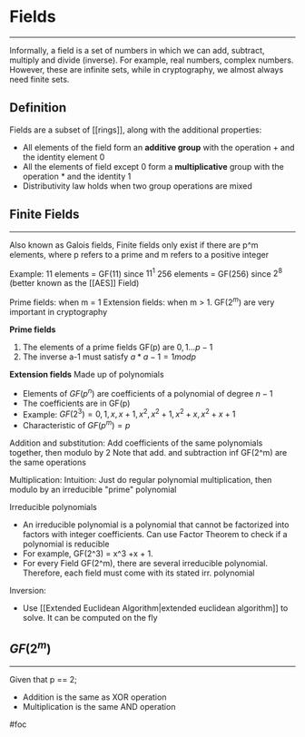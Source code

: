 # Fields
---
Informally, a field is a set of numbers in which we can add, subtract, multiply and divide (inverse). For example, real numbers, complex numbers. However, these are infinite sets, while in cryptography, we almost always need finite sets. 

## Definition
Fields are a subset of [[rings]], along with the additional properties:
- All elements of the field form an **additive group** with the operation + and the identity element 0
- All the elements of field except 0 form a **multiplicative** group with the operation * and the identity 1
- Distributivity law holds when two group operations are mixed

## Finite Fields
---
Also known as Galois fields, Finite fields only exist if there are p^m elements, where p refers to a prime and m refers to a positive integer

Example:
11 elements = GF(11) since $11^1$
256 elements = GF(256) since $2^8$ (better known as the [[AES]] Field)

Prime fields: when m = 1
Extension fields: when m > 1. GF($2^m$) are very important in cryptography

**Prime fields**
1. The elements of a prime fields GF(p) are ${0,1...p-1}$
2. The inverse a-1 must satisfy $a * a-1 = 1 mod p$

**Extension fields**
Made up of polynomials
- Elements of $GF(p^n)$ are coefficients of a polynomial of degree $n-1$
- The coefficients are in GF(p)
- Example: $GF(2^3) = {0, 1, x, x+1, x^2, x^2+1, x^2+x, x^2+x+1}$
- Characteristic of $GF(p^m) = p$

Addition and substitution:
Add coefficients of the same polynomials together, then modulo by 2
Note that add. and subtraction inf GF(2^m) are the same operations

Multiplication:
Intuition: Just do regular polynomial multiplication, then modulo by an irreducible "prime" polynomial

Irreducible polynomials
- An irreducible polynomial is a polynomial that cannot be factorized into factors with integer coefficients. Can use Factor Theorem to check if a polynomial is reducible
- For example, GF(2^3) = x^3 +x + 1. 
- For every Field GF(2^m), there are several irreducible polynomial. Therefore, each field must come with its stated irr. polynomial

Inversion:
- Use [[Extended Euclidean Algorithm|extended euclidean algorithm]] to solve. It can be computed on the fly 

## $GF(2^m)$ 
---
Given that p == 2;
- Addition is the same as XOR operation
- Multiplication is the same AND operation

#foc